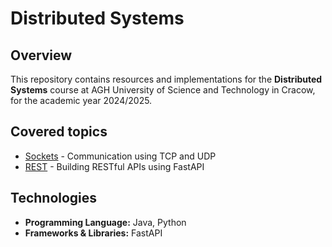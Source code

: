 # Distributed Systems

## Overview

This repository contains resources and implementations for the **Distributed Systems** course at AGH University of Science and Technology in Cracow, for the academic year 2024/2025. 

## Covered topics

- [Sockets](/Sockets/) - Communication using TCP and UDP
- [REST](/FastAPI/) - Building RESTful APIs using FastAPI


## Technologies

- **Programming Language:** Java, Python
- **Frameworks & Libraries:** FastAPI